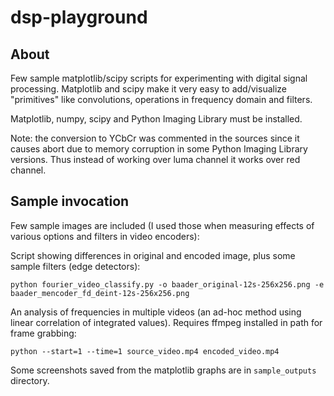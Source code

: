 dsp-playground
==============

## About

Few sample matplotlib/scipy scripts for experimenting with digital signal processing. Matplotlib and scipy make it very easy to add/visualize "primitives" like convolutions, operations in frequency domain and filters.

Matplotlib, numpy, scipy and Python Imaging Library must be installed.

Note: the conversion to YCbCr was commented in the sources since it causes abort due to memory corruption in some Python Imaging Library versions. Thus instead of working over luma channel it works over red channel.

## Sample invocation

Few sample images are included (I used those when measuring effects of various options and filters in video encoders):

Script showing differences in original and encoded image, plus some sample filters (edge detectors):

    python fourier_video_classify.py -o baader_original-12s-256x256.png -e baader_mencoder_fd_deint-12s-256x256.png

An analysis of frequencies in multiple videos (an ad-hoc method using linear correlation of integrated values). Requires ffmpeg installed in path for frame grabbing:

    python --start=1 --time=1 source_video.mp4 encoded_video.mp4

Some screenshots saved from the matplotlib graphs are in `sample_outputs` directory.
